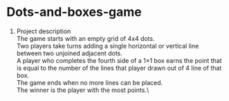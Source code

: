 # Dots-and-boxes-game
1. Project description\
 The game starts with an empty grid of 4x4 dots.\
 Two players take turns adding a single horizontal or vertical line
between two unjoined adjacent dots.\
 A player who completes the fourth side of a 1×1 box earns the
point that is equal to the number of the lines that player drawn out
of 4 line of that box.\
 The game ends when no more lines can be placed.\
 The winner is the player with the most points.\
